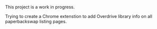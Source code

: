 This project is a work in progress. 

Trying to create a Chrome extenstion to add Overdrive library info on all paperbackswap listing pages.